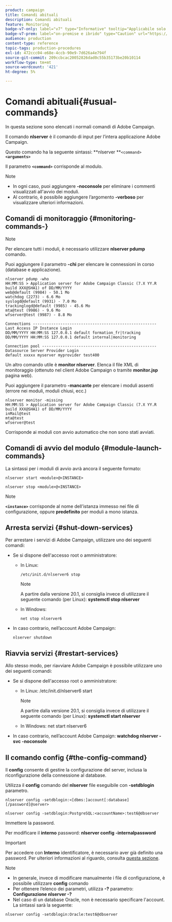 ```yaml
---
product: campaign
title: Comandi abituali
description: Comandi abituali
feature: Monitoring
badge-v7-only: label="v7" type="Informative" tooltip="Applicabile solo a Campaign Classic v7"
badge-v7-prem: label="on-premise e ibrido" type="Caution" url="https://experienceleague.adobe.com/docs/campaign-classic/using/installing-campaign-classic/architecture-and-hosting-models/hosting-models-lp/hosting-models.html?lang=it" tooltip="Applicabile solo alle distribuzioni on-premise e ibride"
audience: production
content-type: reference
topic-tags: production-procedures
exl-id: 472ccc04-e68e-4ccb-90e9-7d626a4e794f
source-git-commit: 209ccbcac20052826dad0c55b35173be20b10114
workflow-type: tm+mt
source-wordcount: '421'
ht-degree: 5%

---
```


# Comandi abituali{#usual-commands}



In questa sezione sono elencati i normali comandi di Adobe Campaign.

Il comando **nlserver** è il comando di input per l’intera applicazione Adobe Campaign.

Questo comando ha la seguente sintassi: **nlserver **`<command>`****`<arguments>`****

Il parametro **`<command>`** corrisponde al modulo.

>[!NOTE]
>
>* In ogni caso, puoi aggiungere **-noconsole** per eliminare i commenti visualizzati all&#39;avvio dei moduli.
>* Al contrario, è possibile aggiungere l’argomento **-verboso** per visualizzare ulteriori informazioni.
>

## Comandi di monitoraggio {#monitoring-commands-}

>[!NOTE]
>
>Per elencare tutti i moduli, è necessario utilizzare **nlserver pdump** comando.

Puoi aggiungere il parametro **-chi** per elencare le connessioni in corso (database e applicazione).

```
nlserver pdump -who
HH:MM:SS > Application server for Adobe Campaign Classic (7.X YY.R build XXX@SHA1) of DD/MM/YYYY
web@default (9984) - 50.1 Mo
watchdog (2273) - 6.6 Mo
syslogd@default (9931) - 7.0 Mo
trackinglogd@default (9985) - 45.6 Mo
mta@test (9986) - 9.6 Mo
wfserver@test (9987) - 8.8 Mo

Connections ------------------------------------------------------
Last Access IP Instance Login 
DD/MM/YYYY HH:MM:SS 127.0.0.1 default formation_fr|tracking
DD/MM/YYYY HH:MM:SS 127.0.0.1 default internal|monitoring

Connection pool --------------------------------------------------
Datasource Server Provider Login 
default xxxxx myserver myprovider test400
```

Un altro comando utile è **monitor nlserver**. Elenca il file XML di monitoraggio (ottenuto nel client Adobe Campaign o tramite **monitor.jsp** pagina web).

Puoi aggiungere il parametro **-mancante** per elencare i moduli assenti (errore nei moduli, moduli chiusi, ecc.)

```
nlserver monitor -missing
HH:MM:SS > Application server for Adobe Campaign Classic (7.X YY.R build XXX@SHA1) of DD/MM/YYYY
inMail@test
mta@test
wfserver@test
```

Corrisponde ai moduli con avvio automatico che non sono stati avviati.

## Comandi di avvio del modulo {#module-launch-commands}

La sintassi per i moduli di avvio avrà ancora il seguente formato:

```
nlserver start <module>@<INSTANCE>
```

```
nlserver stop <module>@<INSTANCE>
```

>[!NOTE]
>
>**`<instance>`** corrisponde al nome dell’istanza immesso nei file di configurazione, oppure **predefinito** per moduli a mono istanza.

## Arresta servizi {#shut-down-services}

Per arrestare i servizi di Adobe Campaign, utilizzare uno dei seguenti comandi:

* Se si dispone dell&#39;accesso root o amministratore:

   * In Linux:

     ```
     /etc/init.d/nlserver6 stop
     ```

     >[!NOTE]
     >
     >A partire dalla versione 20.1, si consiglia invece di utilizzare il seguente comando (per Linux): **systemctl stop nlserver**

   * In Windows:

     ```
     net stop nlserver6
     ```

* In caso contrario, nell’account Adobe Campaign:

  ```
  nlserver shutdown 
  ```

## Riavvia servizi {#restart-services}

Allo stesso modo, per riavviare Adobe Campaign è possibile utilizzare uno dei seguenti comandi:

* Se si dispone dell&#39;accesso root o amministratore:

   * In Linux: /etc/init.d/nlserver6 start

     >[!NOTE]
     >
     >A partire dalla versione 20.1, si consiglia invece di utilizzare il seguente comando (per Linux): **systemctl start nlserver**

   * In Windows: net start nlserver6

* In caso contrario, nell’account Adobe Campaign: **watchdog nlserver -svc -noconsole**

## Il comando config {#the-config-command}

Il **config** consente di gestire la configurazione del server, inclusa la riconfigurazione della connessione al database.

Utilizza il **config** comando del **nlserver** file eseguibile con **-setdblogin** parametro.

```
nlserver config -setdblogin:<[dbms:]account[:database][/password]@server>
```

```
nlserver config -setdblogin:PostgreSQL:<accountName>:test6@dbserver
```

Immettere la password.

Per modificare il **interno** password: **nlserver config -internalpassword**

>[!IMPORTANT]
>
>Per accedere con **Interno** identificatore, è necessario aver già definito una password. Per ulteriori informazioni al riguardo, consulta [questa sezione](../../installation/using/configuring-campaign-server.md#internal-identifier).

>[!NOTE]
>
>* In generale, invece di modificare manualmente i file di configurazione, è possibile utilizzare **config** comando
>* Per ottenere l’elenco dei parametri, utilizza **-?** parametro: **Configurazione nlserver -?**
>* Nel caso di un database Oracle, non è necessario specificare l&#39;account. La sintassi sarà la seguente:
>
>  `nlserver config -setdblogin:Oracle:test6@dbserver`
>
